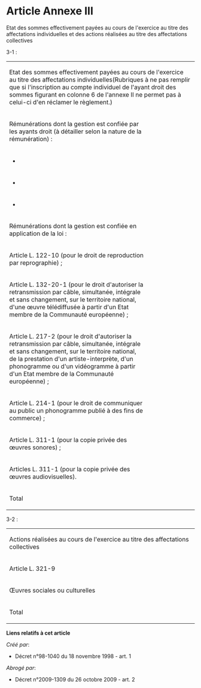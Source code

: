 # Article Annexe III

Etat des sommes effectivement payées au cours de l'exercice au titre des affectations individuelles et des actions réalisées
au titre des affectations collectives

3-1 :

<table>
  <tbody>
    <tr>
      <td valign="top" width="605" colspan="2">

Etat des sommes effectivement payées au cours de l'exercice au titre des affectations individuelles(Rubriques à ne pas
remplir que si l'inscription au compte individuel de l'ayant droit des sommes figurant en colonne 6 de l'annexe II ne permet
pas à celui-ci d'en réclamer le règlement.)

</td>
    </tr>
    <tr>
      <td valign="top" width="454">

Rémunérations dont la gestion est confiée par les ayants droit (à détailler selon la nature de la rémunération) :

</td>
      <td rowspan="11" valign="top" width="151">
    </td></tr>
    <tr>
      <td valign="top" width="454">

-

</td>
    </tr>
    <tr>
      <td width="454" valign="top">

-

</td>
    </tr>
    <tr>
      <td width="454" valign="top">

-

</td>
    </tr>
    <tr>
      <td valign="top" width="454">

Rémunérations dont la gestion est confiée en application de la loi :

</td>
    </tr>
    <tr>
      <td width="454" valign="top">

Article L. 122-10 (pour le droit de reproduction par reprographie) ;

</td>
    </tr>
    <tr>
      <td width="454" valign="top">

Article L. 132-20-1 (pour le droit d'autoriser la retransmission par câble, simultanée, intégrale et sans changement, sur le
territoire national, d'une œuvre télédiffusée à partir d'un Etat membre de la Communauté européenne) ;

</td>
    </tr>
    <tr>
      <td valign="top" width="454">

Article L. 217-2 (pour le droit d'autoriser la retransmission par câble, simultanée, intégrale et sans changement, sur le
territoire national, de la prestation d'un artiste-interprète, d'un phonogramme ou d'un vidéogramme à partir d'un Etat membre
de la Communauté européenne) ;

</td>
    </tr>
    <tr>
      <td valign="top" width="454">

Article L. 214-1 (pour le droit de communiquer au public un phonogramme publié à des fins de commerce) ;

</td>
    </tr>
    <tr>
      <td width="454" valign="top">

Article L. 311-1 (pour la copie privée des œuvres sonores) ;

</td>
    </tr>
    <tr>
      <td valign="top" width="454">

Articles L. 311-1 (pour la copie privée des œuvres audiovisuelles).

</td>
    </tr>
    <tr>
      <td valign="top" width="454">

Total

</td>
      <td width="151" valign="top">
    </td></tr>
  </tbody>
</table>

3-2 :

<table>
  <tbody>
    <tr>
      <td width="605" colspan="2">

Actions réalisées au cours de l'exercice au titre des affectations collectives

</td>
    </tr>
    <tr>
      <td valign="top" width="453">

Article L. 321-9

</td>
      <td width="152" valign="top">
    </td></tr>
    <tr>
      <td valign="top" width="453">

Œuvres sociales ou culturelles

</td>
      <td valign="top" width="152">
    </td></tr>
    <tr>
      <td valign="top" width="453">

Total

</td>
      <td width="152" valign="top">
    </td></tr>
  </tbody>
</table>

**Liens relatifs à cet article**

_Créé par_:

  - Décret n°98-1040 du 18 novembre 1998 - art. 1

_Abrogé par_:

  - Décret n°2009-1309 du 26 octobre 2009 - art. 2

